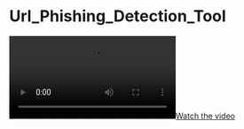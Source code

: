 # Url_Phishing_Detection_Tool
[![Watch the video](https://raw.githubusercontent.com/VishaalY-01/Url_Phishing_Detection_Tool/blob/main/Robust_AI_Driven_Phishing_Detection_Tool.mp4)](https://raw.githubusercontent.com/VishaalY-01/Url_Phishing_Detection_Tool/blob/main/Robust_AI_Driven_Phishing_Detection_Tool.mp4)
